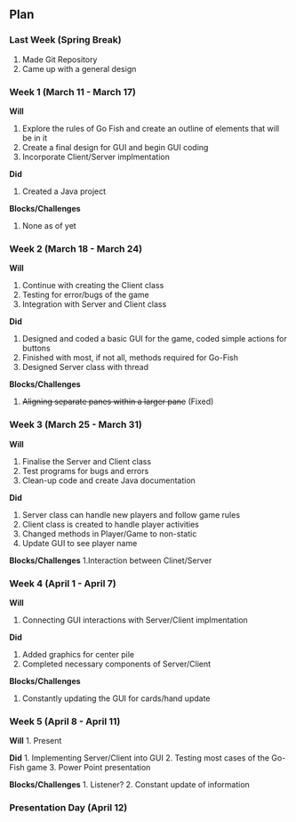 
## Plan

### Last Week (Spring Break)
  1. Made Git Repository
  2. Came up with a general design

### Week 1 (March 11 - March 17)
  **Will**
  1. Explore the rules of Go Fish and create an outline of elements that will be in it
  2. Create a final design for GUI and begin GUI coding
  3. Incorporate Client/Server implmentation

  **Did**
  1. Created a Java project

  **Blocks/Challenges** 
  1. None as of yet

### Week 2 (March 18 - March 24)
  **Will**
  1. Continue with creating the Client class
  2. Testing for error/bugs of the game
  3. Integration with Server and Client class
  
  **Did**
  1. Designed and coded a basic GUI for the game, coded simple actions for buttons
  2. Finished with most, if not all, methods required for Go-Fish
  3. Designed Server class with thread
  
  **Blocks/Challenges**
  1. ~~Aligning separate panes within a larger pane~~ (Fixed)

### Week 3 (March 25 - March 31)
  **Will**
  1. Finalise the Server and Client class
  2. Test programs for bugs and errors
  3. Clean-up code and create Java documentation
  
  **Did**
  1. Server class can handle new players and follow game rules
  2. Client class is created to handle player activities
  3. Changed methods in Player/Game to non-static
  4. Update GUI to see player name
  
  **Blocks/Challenges**
  1.Interaction between Clinet/Server
    
### Week 4 (April 1 - April 7)
  **Will**
  1. Connecting GUI interactions with Server/Client implmentation 
    
  **Did**
  1. Added graphics for center pile
  2. Completed necessary components of Server/Client
  
  **Blocks/Challenges**
  1. Constantly updating the GUI for cards/hand update
  
### Week 5 (April 8 - April 11)
  **Will**
    1. Present
  
  **Did**
    1. Implementing Server/Client into GUI
    2. Testing most cases of the Go-Fish game
    3. Power Point presentation
    
  **Blocks/Challenges**
    1. Listener?
    2. Constant update of information
    
### Presentation Day (April 12)
